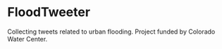 # FloodTweeter
Collecting tweets related to urban flooding. Project funded by Colorado Water Center.
